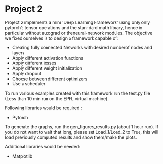 # Project 2

Project 2 implements a mini 'Deep Learning Framework' using only only pytorch’s tensor operations and the stan-dard math library, hence in particular without autograd or theneural-network modules.
The objective we fixed ourselves is to design a framework capable of:
- Creating fully connected Networks with desired numberof nodes and layers
- Apply different activation functions
- Apply different losses
- Apply different weight initialization
- Apply dropout
- Choose between different optimizers
- Use a scheduler 

To run various examples created with this framework run the test.py file (Less than 10 min run on the EPFL virtual machine).

Following libraries would be required :
- Pytorch

To generate the graphs, run the gen_figures_results.py (about 1 hour run). If you do not want to wait that long, please set Load_1/Load_2 to True, this will load previously computed results and show them/make the plots.

Additional libraries would be needed:
- Matplotlib
